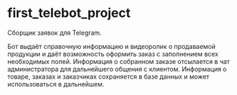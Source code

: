 # first_telebot_project
Сборщик заявок для Telegram.

Бот выдаёт справочную информацию и видеоролик о продаваемой продукции и даёт возможность оформить заказ с заполнением всех необходимых полей.
Информация о собранном заказе отсылается в чат администратора для дальнейшего общения с клиентом.
Информация о товаре, заказах и заказчиках сохраняется в базе данных и может использоваться в дальнейшем.
